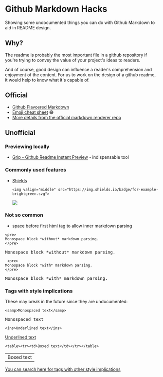 # Github Markdown Hacks

Showing some undocumented things you can do with Github Markdown to aid in README design.

## Why?

The readme is probably the most important file in a github repository if you're trying
to convey the value of your project's ideas to readers.

And of course, good design can influence a reader's comprehension and enjoyment of the content.
For us to work on the design of a github readme, it would help to know what it's capable of.

## Official

- [Github Flavoered Markdown](https://help.github.com/articles/github-flavored-markdown/)
- [Emoji cheat sheet](http://www.emoji-cheat-sheet.com/) :grin:
- [More details from the official markdown renderer repo](https://github.com/github/markup)

## Unofficial

### Previewing locally

- [Grip - Github Readme Instant Preview](https://github.com/joeyespo/grip) - indispensable tool

### Commonly used features

- [Shields](http://shields.io/)

  ```
  <img valign="middle" src="https://img.shields.io/badge/for-example-brightgreen.svg">
  ```
  
  <img valign="middle" src="https://img.shields.io/badge/for-example-brightgreen.svg">

### Not so common

- space before first html tag to allow inner markdown parsing

```
<pre>
Monospace block *without* markdown parsing.
</pre>
```

<pre>
Monospace block *without* markdown parsing.
</pre>

```
 <pre>
Monospace block *with* markdown parsing.
</pre>
```

 <pre>
Monospace block *with* markdown parsing.
</pre>

### Tags with style implications

These may break in the future since they are undocumented:

```
<samp>Monospaced text</samp>
```

<samp>Monospaced text</samp>

```
<ins>Underlined text</ins>
```

<ins>Underlined text</ins>

```
<table><tr><td>Boxed text</td></tr></table>
```

<table><tr><td>Boxed text</td></tr></table>

[You can search here for tags with other style implications](https://github.com/bryanbraun/poor-mans-styleguide)
